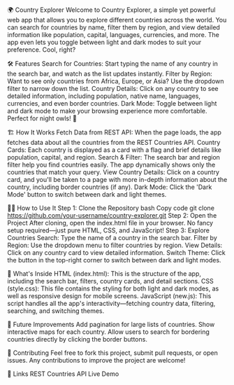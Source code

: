 🌍 Country Explorer
Welcome to Country Explorer, a simple yet powerful web app that allows you to explore different countries across the world. You can search for countries by name, filter them by region, and view detailed information like population, capital, languages, currencies, and more. The app even lets you toggle between light and dark modes to suit your preference. Cool, right?

🛠️ Features
Search for Countries: Start typing the name of any country in the search bar, and watch as the list updates instantly.
Filter by Region: Want to see only countries from Africa, Europe, or Asia? Use the dropdown filter to narrow down the list.
Country Details: Click on any country to see detailed information, including population, native name, languages, currencies, and even border countries.
Dark Mode: Toggle between light and dark mode to make your browsing experience more comfortable. Perfect for night owls! 🦉

🏗️ How It Works
Fetch Data from REST API: When the page loads, the app fetches data about all the countries from the REST Countries API.
Country Cards: Each country is displayed as a card with a flag and brief details like population, capital, and region.
Search & Filter: The search bar and region filter help you find countries easily. The app dynamically shows only the countries that match your query.
View Country Details: Click on a country card, and you'll be taken to a page with more in-depth information about the country, including border countries (if any).
Dark Mode: Click the 'Dark Mode' button to switch between dark and light themes.

🧑‍💻 How to Use It
Step 1: Clone the Repository
bash
Copy code
git clone https://github.com/your-username/country-explorer.git
Step 2: Open the Project
After cloning, open the index.html file in your browser. No fancy setup required—just pure HTML, CSS, and JavaScript!
Step 3: Explore Countries
Search: Type the name of a country in the search bar.
Filter by Region: Use the dropdown menu to filter countries by region.
View Details: Click on any country card to view detailed information.
Switch Theme: Click the button in the top-right corner to switch between dark and light modes.

📝 What's Inside
HTML (index.html): This is the structure of the app, including the search bar, filters, country cards, and detail sections.
CSS (style.css): This file contains the styling for both light and dark modes, as well as responsive design for mobile screens.
JavaScript (new.js): This script handles all the app's interactivity—fetching country data, filtering, searching, and switching themes.

🚀 Future Improvements
Add pagination for large lists of countries.
Show interactive maps for each country.
Allow users to search for bordering countries directly by clicking the border buttons.

🤝 Contributing
Feel free to fork this project, submit pull requests, or open issues. Any contributions to improve the project are welcome!

🔗 Links
REST Countries API
Live Demo
